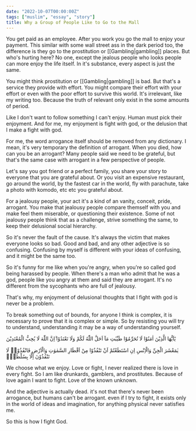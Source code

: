 ```yaml
---
date: "2022-10-07T00:00:00Z"
tags: ["muslim", "essay", "story"]
title: Why a Group of People Like to Go to the Mall
---
```


You get paid as an employee. After you work you go the mall to enjoy your payment. This similar with some wall street ass in the dark period too, the difference is they go to the prostitution or [[Gambling|gambling]] places. But who's hurting here? No one, except the jealous people who looks people can more enjoy the life itself. In it's substance, every aspect is just the same. 

You might think prostitution or [[Gambling|gambling]] is bad. But that's a service they provide with effort. You might compare their effort with your effort or even with the poor effort to survive this world. It's irrelevant, like my writing too. Because the truth of relevant only exist in the some amounts of period. 

Like I don't want to follow something I can't enjoy. Human must pick their enjoyment. And for me, my enjoyment is fight with god, or the delusion that I make a fight with god. 

For me, the word arrogance itself should be removed from any dictionary. I mean, it's very temporary the definition of arrogant. When you died, how can you be an arrogant? Many people said we need to be grateful, but that's the same case with arrogant in a few perspective of people. 

Let's say you got friend or a perfect family, you share your story to everyone that you are grateful about. Or you visit an expensive restaurant, go around the world, by the fastest car in the world, fly with parachute, take a photo with komodo, etc etc you grateful about. 

For a jealousy people, your act it's a kind of an vanity, conceit, pride, arrogant. You make that jealousy people compare themself with you and make feel them miserable, or questioning their existence. Some of not jealousy people think that as a challenge, strive something the same, to keep their delusional social hierarchy. 

So it's never the fault of the cause. It's always the victim that makes everyone looks so bad. Good and bad, and any other adjective is so confusing. Confusing by myself is different with your ideas of confusing, and it might be the same too. 

So it's funny for me like when you're angry, when you're so called god being harassed by people. When there's a man who admit that he was a god, people like you angry at them and said they are arrogant. It's no different from the sycophants who are full of jealousy.

That's why, my enjoyment of delusional thoughts that I fight with god is never be a problem. 

To break something out of bounds, for anyone I think is complex, it is necessary to prove that it is complex or simple. So by resisting you will try to understand, understanding it may be a way of understanding yourself.

يٰٓاَيُّهَا الَّذِيْنَ اٰمَنُوْا لَا تُحَرِّمُوْا طَيِّبٰتِ مَآ اَحَلَّ اللّٰهُ لَكُمْ وَلَا تَعْتَدُوْا ۗاِنَّ اللّٰهَ لَا يُحِبُّ الْمُعْتَدِيْنَ


يٰمَعْشَرَ الْجِنِّ وَالْاِنْسِ اِنِ اسْتَطَعْتُمْ اَنْ تَنْفُذُوْا مِنْ اَقْطَارِ السَّمٰوٰتِ وَالْاَرْضِ فَانْفُذُوْاۗ لَا تَنْفُذُوْنَ اِلَّا بِسُلْطٰنٍۚ

We choose what we enjoy. Love or fight, I never realized there is love in every fight. So I am like drunkards, gamblers, and prostitutes. Because of love again I want to fight. Love of the known unknown.

And the adjective is actually dead. it's not that there's never been arrogance, but humans can't be arrogant. even if I try to fight, it exists only in the world of ideas and imagination, for anything physical never satisfies me.

So this is how I fight God.